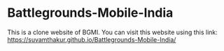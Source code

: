 # Battlegrounds-Mobile-India
This is a clone website of BGMI. 
You can visit this website using this link:
https://suvamthakur.github.io/Battlegrounds-Mobile-India/
